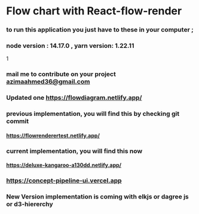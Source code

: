 # Flow chart with React-flow-render

### to run this application you just have to these in your computer ;

### node version : 14.17.0 , yarn version: 1.22.11
1
### mail me to contribute on your project azimaahmed36@gmail.com

### Updated one https://flowdiagram.netlify.app/

### previous implementation, you will find this by checking git commit
#### https://flowrenderertest.netlify.app/

### current implementation, you will find this now
#### https://deluxe-kangaroo-a130dd.netlify.app/

### https://concept-pipeline-ui.vercel.app

### New Version implementation is coming with elkjs or dagree js or d3-hiererchy
